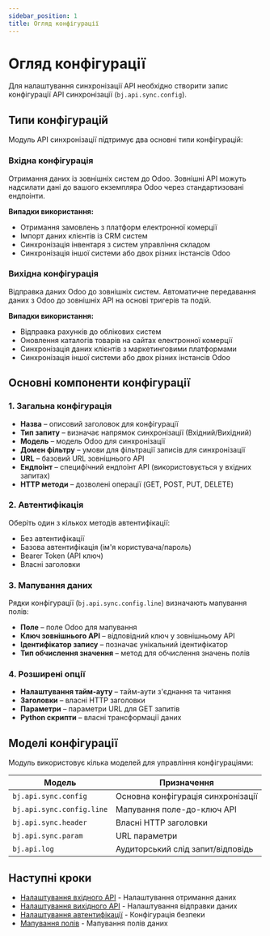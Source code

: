 ```yaml
---
sidebar_position: 1
title: Огляд конфігурації
---
```


# Огляд конфігурації

Для налаштування синхронізації API необхідно створити запис конфігурації API синхронізації (`bj.api.sync.config`).

## Типи конфігурацій

Модуль API синхронізації підтримує два основні типи конфігурацій:

### Вхідна конфігурація
Отримання даних із зовнішніх систем до Odoo. Зовнішні API можуть надсилати дані до вашого екземпляра Odoo через стандартизовані ендпоінти.

**Випадки використання:**
- Отримання замовлень з платформ електронної комерції
- Імпорт даних клієнтів із CRM систем
- Синхронізація інвентаря з систем управління складом
- Синхронізація іншої системи або двох різних інстансів Odoo

### Вихідна конфігурація
Відправка даних Odoo до зовнішніх систем. Автоматичне передавання даних з Odoo до зовнішніх API на основі тригерів та подій.

**Випадки використання:**
- Відправка рахунків до облікових систем
- Оновлення каталогів товарів на сайтах електронної комерції
- Синхронізація даних клієнтів з маркетинговими платформами
- Синхронізація іншої системи або двох різних інстансів Odoo

## Основні компоненти конфігурації

### 1. Загальна конфігурація
- **Назва** – описовий заголовок для конфігурації
- **Тип запиту** – визначає напрямок синхронізації (Вхідний/Вихідний)
- **Модель** – модель Odoo для синхронізації
- **Домен фільтру** – умови для фільтрації записів для синхронізації
- **URL** – базовий URL зовнішнього API
- **Ендпоінт** – специфічний ендпоінт API (використовується у вхідних запитах)
- **HTTP методи** – дозволені операції (GET, POST, PUT, DELETE)

### 2. Автентифікація
Оберіть один з кількох методів автентифікації:
- Без автентифікації
- Базова автентифікація (ім'я користувача/пароль)
- Bearer Token (API ключ)
- Власні заголовки

### 3. Мапування даних
Рядки конфігурації (`bj.api.sync.config.line`) визначають мапування полів:
- **Поле** – поле Odoo для мапування
- **Ключ зовнішнього API** – відповідний ключ у зовнішньому API
- **Ідентифікатор запису** – позначає унікальний ідентифікатор
- **Тип обчислення значення** – метод для обчислення значень полів

### 4. Розширені опції
- **Налаштування тайм-ауту** – тайм-аути з'єднання та читання
- **Заголовки** – власні HTTP заголовки
- **Параметри** – параметри URL для GET запитів
- **Python скрипти** – власні трансформації даних

## Моделі конфігурації

Модуль використовує кілька моделей для управління конфігураціями:

| Модель | Призначення |
|--------|-------------|
| `bj.api.sync.config` | Основна конфігурація синхронізації |
| `bj.api.sync.config.line` | Мапування поле-до-ключ API |
| `bj.api.sync.header` | Власні HTTP заголовки |
| `bj.api.sync.param` | URL параметри |
| `bj.api.log` | Аудиторський слід запит/відповідь |

## Наступні кроки

- [Налаштування вхідного API](/docs/modules/api-sync/configuration/inbound-api) - Налаштування отримання даних
- [Налаштування вихідного API](/docs/modules/api-sync/configuration/outbound-api) - Налаштування відправки даних
- [Налаштування автентифікації](/docs/modules/api-sync/configuration/authentication) - Конфігурація безпеки
- [Мапування полів](/docs/modules/api-sync/configuration/field-mapping) - Мапування полів даних
